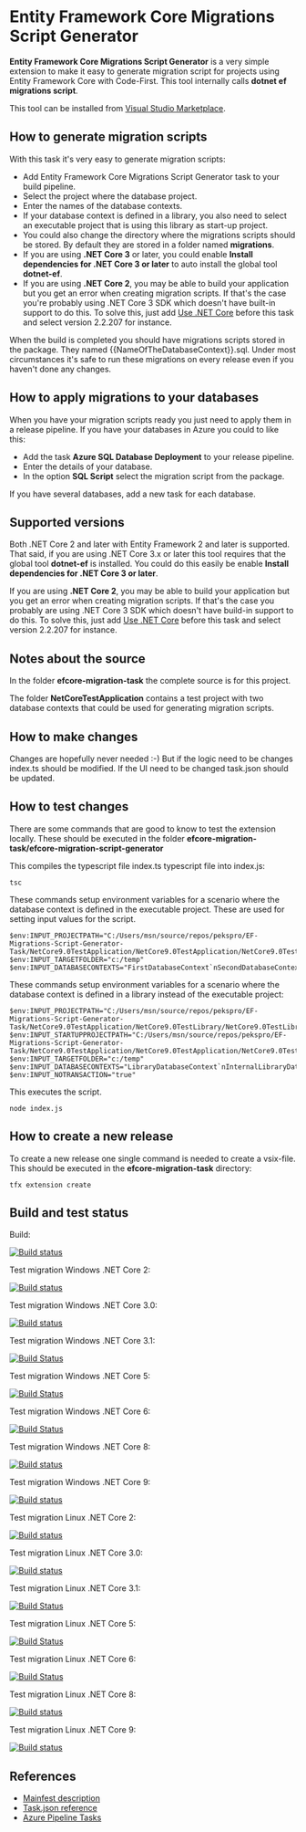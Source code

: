 # Entity Framework Core Migrations Script Generator

**Entity Framework Core Migrations Script Generator** is a very simple extension
to make it easy to generate migration script for projects using Entity Framework
Core with Code-First. This tool internally calls **dotnet ef migrations
script**.

This tool can be installed from [Visual Studio
Marketplace](https://marketplace.visualstudio.com/items?itemName=pekspro.pekspro-efcore-migration-script-generator).

## How to generate migration scripts

With this task it's very easy to generate migration scripts:

* Add Entity Framework Core Migrations Script Generator task to your build
  pipeline.
* Select the project where the database project.
* Enter the names of the database contexts.
* If your database context is defined in a library, you also need to select an
  executable project that is using this library as start-up project.
* You could also change the directory where the migrations scripts should be
  stored. By default they are stored in a folder named **migrations**.
* If you are using **.NET Core 3** or later, you could enable **Install
  dependencies for .NET Core 3 or later** to auto install the global tool
  **dotnet-ef**.
* If you are using **.NET Core 2**, you may be able to build your application
  but you get an error when creating migration scripts. If that's the case
  you're probably using .NET Core 3 SDK which doesn't have built-in support to
  do this. To solve this, just add [Use .NET
  Core](https://docs.microsoft.com/en-gb/azure/devops/pipelines/tasks/tool/dotnet-core-tool-installer?view=azure-devops)
  before this task and select version 2.2.207 for instance.

When the build is completed you should have migrations scripts stored in the
package. They named {{NameOfTheDatabaseContext}}.sql. Under most circumstances
it's safe to run these migrations on every release even if you haven't done any
changes.

## How to apply migrations to your databases

When you have your migration scripts ready you just need to apply them in a
release pipeline. If you have your databases in Azure you could to like this:

* Add the task **Azure SQL Database Deployment** to your release pipeline.
* Enter the details of your database.
* In the option **SQL Script** select the migration script from the package.

If you have several databases, add a new task for each database.

## Supported versions

Both .NET Core 2 and later with Entity Framework 2 and later is supported. That
said, if you are using .NET Core 3.x or later this tool requires that the global
tool **dotnet-ef** is installed. You could do this easily be enable **Install
dependencies for .NET Core 3 or later**.

If you are using **.NET Core 2**, you may be able to build your application but
you get an error when creating migration scripts. If that's the case you
probably are using .NET Core 3 SDK which doesn't have build-in support to do
this. To solve this, just add [Use .NET
Core](https://docs.microsoft.com/en-gb/azure/devops/pipelines/tasks/tool/dotnet-core-tool-installer?view=azure-devops)
before this task and select version 2.2.207 for instance.

## Notes about the source

In the folder **efcore-migration-task** the complete source is for this project.

The folder **NetCoreTestApplication** contains a test project with two database
contexts that could be used for generating migration scripts.

## How to make changes

Changes are hopefully never needed :-) But if the logic need to be changes
index.ts should be modified. If the UI need to be changed task.json should be
updated.

## How to test changes

There are some commands that are good to know to test the extension locally.
These should be executed in the folder
**efcore-migration-task/efcore-migration-script-generator**

This compiles the typescript file index.ts typescript file into index.js:

    tsc

These commands setup environment variables for a scenario where the database
context is defined in the executable project. These are used for setting input
values for the script.

    $env:INPUT_PROJECTPATH="C:/Users/msn/source/repos/pekspro/EF-Migrations-Script-Generator-Task/NetCore9.0TestApplication/NetCore9.0TestApplication/NetCore9.0TestApplication.csproj"
    $env:INPUT_TARGETFOLDER="c:/temp"
    $env:INPUT_DATABASECONTEXTS="FirstDatabaseContext`nSecondDatabaseContext"

These commands setup environment variables for a scenario where the database
context is defined in a library instead of the executable project:

    $env:INPUT_PROJECTPATH="C:/Users/msn/source/repos/pekspro/EF-Migrations-Script-Generator-Task/NetCore9.0TestApplication/NetCore9.0TestLibrary/NetCore9.0TestLibrary.csproj"
    $env:INPUT_STARTUPPROJECTPATH="C:/Users/msn/source/repos/pekspro/EF-Migrations-Script-Generator-Task/NetCore9.0TestApplication/NetCore9.0TestApplication/NetCore9.0TestApplication.csproj"
    $env:INPUT_TARGETFOLDER="c:/temp"
    $env:INPUT_DATABASECONTEXTS="LibraryDatabaseContext`nInternalLibraryDatabaseContext"
    $env:INPUT_NOTRANSACTION="true"

This executes the script.

    node index.js

## How to create a new release

To create a new release one single command is needed to create a vsix-file. This
should be executed in the **efcore-migration-task** directory:

    tfx extension create

## Build and test status

Build:

[![Build
status](https://dev.azure.com/pekspro/EF-Migrations-Script-Generator-Task/_apis/build/status/Build%20extension)](https://dev.azure.com/pekspro/EF-Migrations-Script-Generator-Task/_build/latest?definitionId=11)

Test migration Windows .NET Core 2:

[![Build
status](https://dev.azure.com/pekspro/EF-Migrations-Script-Generator-Task/_apis/build/status/Test%20Migration%20Task%20-%20Windows)](https://dev.azure.com/pekspro/EF-Migrations-Script-Generator-Task/_build/latest?definitionId=10)

Test migration Windows .NET Core 3.0:

[![Build
status](https://dev.azure.com/pekspro/EF-Migrations-Script-Generator-Task/_apis/build/status/Test%20Migration%20Windows%20.Net%20Core%203)](https://dev.azure.com/pekspro/EF-Migrations-Script-Generator-Task/_build/latest?definitionId=20)

Test migration Windows .NET Core 3.1:

[![Build
Status](https://dev.azure.com/pekspro/EF-Migrations-Script-Generator-Task/_apis/build/status/Test%20Migration%20Windows%20.Net%20Core%203.1?branchName=master)](https://dev.azure.com/pekspro/EF-Migrations-Script-Generator-Task/_build/latest?definitionId=22&branchName=master)

Test migration Windows .NET Core 5:

[![Build
Status](https://dev.azure.com/pekspro/EF-Migrations-Script-Generator-Task/_apis/build/status/Test%20Migration%20Windows%20.Net%20Core%205?branchName=master)](https://dev.azure.com/pekspro/EF-Migrations-Script-Generator-Task/_build/latest?definitionId=32&branchName=master)

Test migration Windows .NET Core 6:

[![Build
Status](https://dev.azure.com/pekspro/EF-Migrations-Script-Generator-Task/_apis/build/status/Test%20Migration%20Windows%20.Net%20Core%206?branchName=master)](https://dev.azure.com/pekspro/EF-Migrations-Script-Generator-Task/_build/latest?definitionId=37&branchName=master)

Test migration Windows .NET Core 8:

[![Build status](https://pekspro.visualstudio.com/EF-Migrations-Script-Generator-Task/_apis/build/status/Test%20Migration%20Windows%20.Net%20Core%208)](https://pekspro.visualstudio.com/EF-Migrations-Script-Generator-Task/_build/latest?definitionId=41)

Test migration Windows .NET Core 9:

[![Build status](https://pekspro.visualstudio.com/EF-Migrations-Script-Generator-Task/_apis/build/status/Test%20Migration%20Windows%20.Net%20Core%209)](https://pekspro.visualstudio.com/EF-Migrations-Script-Generator-Task/_build/latest?definitionId=42)

Test migration Linux .NET Core 2:

[![Build
status](https://dev.azure.com/pekspro/EF-Migrations-Script-Generator-Task/_apis/build/status/Test%20Migration%20Task%20-%20Linux)](https://dev.azure.com/pekspro/EF-Migrations-Script-Generator-Task/_build/latest?definitionId=7)

Test migration Linux .NET Core 3.0:

[![Build
status](https://dev.azure.com/pekspro/EF-Migrations-Script-Generator-Task/_apis/build/status/Test%20Migration%20Linux%20.Net%20Core%203)](https://dev.azure.com/pekspro/EF-Migrations-Script-Generator-Task/_build/latest?definitionId=21)

Test migration Linux .NET Core 3.1:

[![Build
Status](https://dev.azure.com/pekspro/EF-Migrations-Script-Generator-Task/_apis/build/status/Test%20Migration%20Linux%20.Net%20Core%203.1?branchName=master)](https://dev.azure.com/pekspro/EF-Migrations-Script-Generator-Task/_build/latest?definitionId=23&branchName=master)

Test migration Linux .NET Core 5:

[![Build
Status](https://dev.azure.com/pekspro/EF-Migrations-Script-Generator-Task/_apis/build/status/Test%20Migration%20Linux%20.Net%20Core%205?branchName=master)](https://dev.azure.com/pekspro/EF-Migrations-Script-Generator-Task/_build/latest?definitionId=31&branchName=master)

Test migration Linux .NET Core 6:

[![Build
Status](https://dev.azure.com/pekspro/EF-Migrations-Script-Generator-Task/_apis/build/status/Test%20Migration%20Linux%20.Net%20Core%206?branchName=master)](https://dev.azure.com/pekspro/EF-Migrations-Script-Generator-Task/_build/latest?definitionId=38&branchName=master)

Test migration Linux .NET Core 8:

[![Build status](https://pekspro.visualstudio.com/EF-Migrations-Script-Generator-Task/_apis/build/status/Test%20Migration%20Linux%20.Net%20Core%208)](https://pekspro.visualstudio.com/EF-Migrations-Script-Generator-Task/_build/latest?definitionId=40)

Test migration Linux .NET Core 9:

[![Build status](https://pekspro.visualstudio.com/EF-Migrations-Script-Generator-Task/_apis/build/status/Test%20Migration%20Linux%20.Net%20Core%208)](https://pekspro.visualstudio.com/EF-Migrations-Script-Generator-Task/_build/latest?definitionId=40)

## References

* [Mainfest
  description](https://docs.microsoft.com/sv-se/azure/devops/extend/develop/manifest)
* [Task.json
  reference](https://raw.githubusercontent.com/Microsoft/vsts-task-lib/master/tasks.schema.json)
* [Azure Pipeline Tasks](https://github.com/Microsoft/azure-pipelines-tasks)
